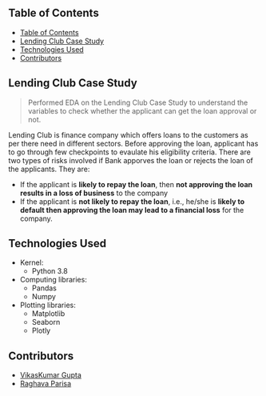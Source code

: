 ## Table of Contents

- [Table of Contents](#table-of-contents)
- [Lending Club Case Study](#lending-club-case-study)
- [Technologies Used](#technologies-used)
- [Contributors](#contributors)

Lending Club Case Study
----

> Performed EDA on the Lending Club Case Study to understand the variables to check whether the applicant can get the loan approval or not.

Lending Club is finance company which offers loans to the customers as per there need in different sectors. Before approving the loan, applicant has to go through few checkpoints 
to evaulate his eligibility criteria. There are two types of risks involved if Bank apporves the loan or rejects the loan of the applicants. They are:

- If the applicant is **likely to repay the loan**, then **not approving the loan results in a loss of business** to the company
- If the applicant is **not likely to repay the loan**, i.e., he/she is **likely to default then approving the loan may lead to a financial loss** for the company.

## Technologies Used

- Kernel:
  - Python 3.8
- Computing libraries:
  - Pandas
  - Numpy
- Plotting libraries:
  - Matplotlib
  - Seaborn
  - Plotly

## Contributors

- [VikasKumar Gupta](github.com/HackTheAI)
- [Raghava Parisa](github.com/PreethiRaghava)
